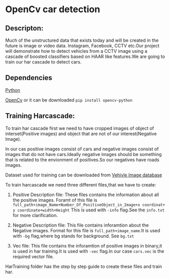 # OpenCv car detection

## Descripton:

Much of the unstructured data that exists today and will be created in the future is image or video data. Instagram, Facebook, CCTV etc.Our project will demonstrate how to detect vehicles from a CCTV image using a cascade of boosted classifiers based on HAAR like features.We are going to train our har cascade to detect cars.

## Dependencies
[Python](https://www.continuum.io/downloads)

[OpenCv](http://opencv.org/) or it can be downloaded `pip install opencv-python`

## Training Harcascade:
To train har cascade first we need to have cropped images of object of interset(Positive images) and object that are not of our interest(Negative Image).

In our cas positive images consist of cars and negative images consist of images that do not have cars.Ideally negative images should be something that is related to the envionment of positives.So our negatives have roads images.

Dataset used for training can be downloaded from [Vehivle Image database](http://www.gti.ssr.upm.es/data/Vehicle_database.html)

To train harcascade we need three different files,that we have to create:

1. Positive Description file:  These files contains the information about all the positive images. Foramt of this file is `full_path+image_Name+Number_Of_PositiveObject_in_Image+x coordinat+ y coordinate+width+Height` This is used with `-info` flag.See the `info.txt` for more clarification.
  
 2. Negative Description file:  This file contains inforamtion about the Negative images. Format for this file is `full_path+image_name`.It is used with `-bg` flag,where bg stands for background. See `bg.txt`
  
3. Vec file:  This file contains the inforamtion of positive images in binary,it is used in har training.It is used with `-vec` flag.In our case `cars.vec` is the required vector file.
  
HarTraining folder has the step by step guide to create these files and train har.
  
